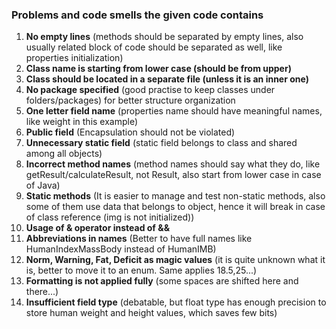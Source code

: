 ### Problems and code smells the given code contains

1. **No empty lines** (methods should be separated by empty lines, also usually related block of code should be
   separated as well, like properties initialization)
2. **Class name is starting from lower case (should be from upper)**
3. **Class should be located in a separate file (unless it is an inner one)**
4. **No package specified** (good practise to keep classes under folders/packages) for better structure organization
5. **One letter field name** (properties name should have meaningful names, like weight in this example)
6. **Public field** (Encapsulation should not be violated)
7. **Unnecessary static field** (static field belongs to class and shared among all objects)
8. **Incorrect method names** (method names should say what they do, like getResult/calculateResult, not Result, also
   start from lower case in case of Java)
9. **Static methods** (It is easier to manage and test non-static methods, also some of them use data that belongs to
   object, hence it will break in case of class reference (img is not initialized))
10. **Usage of & operator instead of &&**
11. **Abbreviations in names** (Better to have full names like HumanIndexMassBody instead of HumanIMB)
12. **Norm, Warning, Fat, Deficit as magic values** (it is quite unknown what it is, better to move it to an enum. Same
    applies 18.5,25...)
13. **Formatting is not applied fully** (some spaces are shifted here and there...)
14. **Insufficient field type** (debatable, but float type has enough precision to store human weight and height values,
    which saves few bits)